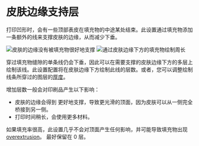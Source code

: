 皮肤边缘支持层
====
打印凹形时，会有一些顶部表皮在填充物的中途某处结束。此设置通过填充物添加一条额外的线来支撑皮肤的边缘，从而减少下垂。

![皮肤的边缘没有被填充物很好地支撑](../images/skin_edge_support_thickness_0.png)
![通过皮肤边缘下方的填充物绘制周长](../images/skin_edge_support_thickness.png)

穿过填充物缝隙的单条线仍会下垂，因此可以在需要支撑的皮肤边缘下方的多层上绘制该线。此设置配置将在皮肤边缘下方绘制此线的层数。或者，您可以调整绘制线条所穿过的图层的[厚度](skin_edge_support_thickness.md)。

增加层数一般会对印刷品产生以下影响：
* 皮肤的边缘会得到 更好地支撑，导致更光滑的顶面，因为皮肤可以从一侧完全桥接到另一侧。
 * 打印时间稍长，会使用更多材料。

 如果填充率很高，此设置几乎不会对顶面产生任何影响，并可能导致填充物出现 [overextrusion](../troubleshooting/overextrusion.md)。 最好保留在 0 层。
<!--machine translation-->
